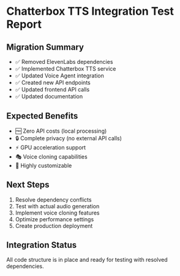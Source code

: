 # Chatterbox TTS Integration Test Report

## Migration Summary
- ✅ Removed ElevenLabs dependencies
- ✅ Implemented Chatterbox TTS service
- ✅ Updated Voice Agent integration
- ✅ Created new API endpoints
- ✅ Updated frontend API calls
- ✅ Updated documentation

## Expected Benefits
- 🆓 Zero API costs (local processing)
- 🔒 Complete privacy (no external API calls)
- ⚡ GPU acceleration support
- 🎭 Voice cloning capabilities
- 🔧 Highly customizable

## Next Steps
1. Resolve dependency conflicts
2. Test with actual audio generation
3. Implement voice cloning features
4. Optimize performance settings
5. Create production deployment

## Integration Status
All code structure is in place and ready for testing with resolved dependencies.